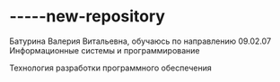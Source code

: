 # -----new-repository
Батурина Валерия Витальевна, обучаюсь по направлению 09.02.07 Информационные системы и программирование

Технология разработки программного обеспечения
